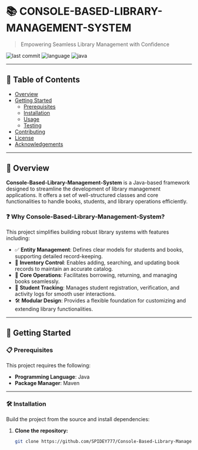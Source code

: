 # 📚 CONSOLE-BASED-LIBRARY-MANAGEMENT-SYSTEM

> Empowering Seamless Library Management with Confidence

![last commit](https://img.shields.io/github/last-commit/SPIDEY777/Console-Based-Library-Management-System)
![language](https://img.shields.io/badge/language-Java-blue)
![java](https://img.shields.io/badge/java-100%25-brightgreen)

---

## 📌 Table of Contents

- [Overview](#overview)
- [Getting Started](#getting-started)
  - [Prerequisites](#prerequisites)
  - [Installation](#installation)
  - [Usage](#usage)
  - [Testing](#testing)
- [Contributing](#-contributing)
- [License](#-license)
- [Acknowledgements](#-acknowledgements)

---

## 📖 Overview

**Console-Based-Library-Management-System** is a Java-based framework designed to streamline the development of library management applications. It offers a set of well-structured classes and core functionalities to handle books, students, and library operations efficiently.

### ❓ Why Console-Based-Library-Management-System?

This project simplifies building robust library systems with features including:

- ✅ **Entity Management**: Defines clear models for students and books, supporting detailed record-keeping.
- 🌟 **Inventory Control**: Enables adding, searching, and updating book records to maintain an accurate catalog.
- 🚀 **Core Operations**: Facilitates borrowing, returning, and managing books seamlessly.
- 🎯 **Student Tracking**: Manages student registration, verification, and activity logs for smooth user interactions.
- 🛠️ **Modular Design**: Provides a flexible foundation for customizing and extending library functionalities.

---

## 🚀 Getting Started

### 📋 Prerequisites

This project requires the following:

- **Programming Language**: Java
- **Package Manager**: Maven

---

### 🛠 Installation

Build the project from the source and install dependencies:

1. **Clone the repository:**

   ```bash
   git clone https://github.com/SPIDEY777/Console-Based-Library-Management-System
